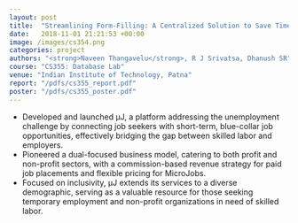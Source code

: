 ```yaml
---
layout: post
title:  "Streamlining Form-Filling: A Centralized Solution to Save Time and Effort"
date:   2018-11-01 21:21:53 +00:00
image: /images/cs354.png
categories: project
authors: "<strong>Naveen Thangavelu</strong>, R J Srivatsa, Dhanush SR"
course: "CS355: Database Lab"
venue: "Indian Institute of Technology, Patna"
report: "/pdfs/cs355_report.pdf"
poster: "/pdfs/cs355_poster.pdf"
---
```

- Developed and launched μJ, a platform addressing the unemployment challenge by 
connecting job seekers with short-term, blue-collar job opportunities, effectively bridging the 
gap between skilled labor and employers.
- Pioneered a dual-focused business model, catering to both profit and non-profit sectors, 
with a commission-based revenue strategy for paid job placements and flexible pricing for MicroJobs.
- Focused on inclusivity, μJ extends its services to a diverse demographic, serving as a 
valuable resource for those seeking temporary employment and non-profit organizations 
in need of skilled labor.

